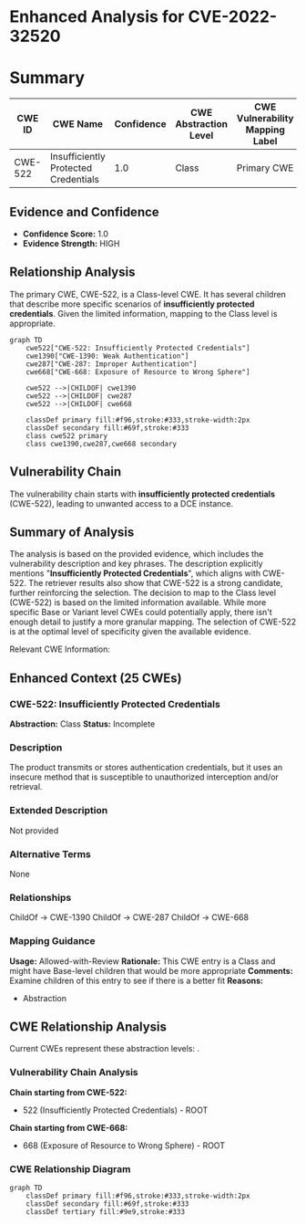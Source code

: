 # Enhanced Analysis for CVE-2022-32520

# Summary
| CWE ID  | CWE Name                                        | Confidence | CWE Abstraction Level | CWE Vulnerability Mapping Label | CWE-Vulnerability Mapping Notes |
|---------|-------------------------------------------------|------------|-----------------------|---------------------------------|-----------------------------------|
| CWE-522 | Insufficiently Protected Credentials            | 1.0        | Class                 | Primary CWE                     | Allowed-with-Review               |

## Evidence and Confidence

*   **Confidence Score:** 1.0
*   **Evidence Strength:** HIGH

## Relationship Analysis
The primary CWE, CWE-522, is a Class-level CWE. It has several children that describe more specific scenarios of **insufficiently protected credentials**. Given the limited information, mapping to the Class level is appropriate.

```mermaid
graph TD
    cwe522["CWE-522: Insufficiently Protected Credentials"]
    cwe1390["CWE-1390: Weak Authentication"]
    cwe287["CWE-287: Improper Authentication"]
    cwe668["CWE-668: Exposure of Resource to Wrong Sphere"]

    cwe522 -->|CHILDOF| cwe1390
    cwe522 -->|CHILDOF| cwe287
    cwe522 -->|CHILDOF| cwe668

    classDef primary fill:#f96,stroke:#333,stroke-width:2px
    classDef secondary fill:#69f,stroke:#333
    class cwe522 primary
    class cwe1390,cwe287,cwe668 secondary
```

## Vulnerability Chain
The vulnerability chain starts with **insufficiently protected credentials** (CWE-522), leading to unwanted access to a DCE instance.

## Summary of Analysis
The analysis is based on the provided evidence, which includes the vulnerability description and key phrases. The description explicitly mentions "**Insufficiently Protected Credentials**", which aligns with CWE-522.
The retriever results also show that CWE-522 is a strong candidate, further reinforcing the selection.
The decision to map to the Class level (CWE-522) is based on the limited information available. While more specific Base or Variant level CWEs could potentially apply, there isn't enough detail to justify a more granular mapping.
The selection of CWE-522 is at the optimal level of specificity given the available evidence.

Relevant CWE Information:

## Enhanced Context (25 CWEs)

### CWE-522: Insufficiently Protected Credentials
**Abstraction:** Class
**Status:** Incomplete

### Description
The product transmits or stores authentication credentials, but it uses an insecure method that is susceptible to unauthorized interception and/or retrieval.

### Extended Description
Not provided

### Alternative Terms
None

### Relationships
ChildOf -> CWE-1390
ChildOf -> CWE-287
ChildOf -> CWE-668

### Mapping Guidance
**Usage:** Allowed-with-Review
**Rationale:** This CWE entry is a Class and might have Base-level children that would be more appropriate
**Comments:** Examine children of this entry to see if there is a better fit
**Reasons:**
- Abstraction


## CWE Relationship Analysis

Current CWEs represent these abstraction levels: .


### Vulnerability Chain Analysis

**Chain starting from CWE-522:**
- 522 (Insufficiently Protected Credentials) - ROOT


**Chain starting from CWE-668:**
- 668 (Exposure of Resource to Wrong Sphere) - ROOT



### CWE Relationship Diagram

```mermaid
graph TD
    classDef primary fill:#f96,stroke:#333,stroke-width:2px
    classDef secondary fill:#69f,stroke:#333
    classDef tertiary fill:#9e9,stroke:#333
```